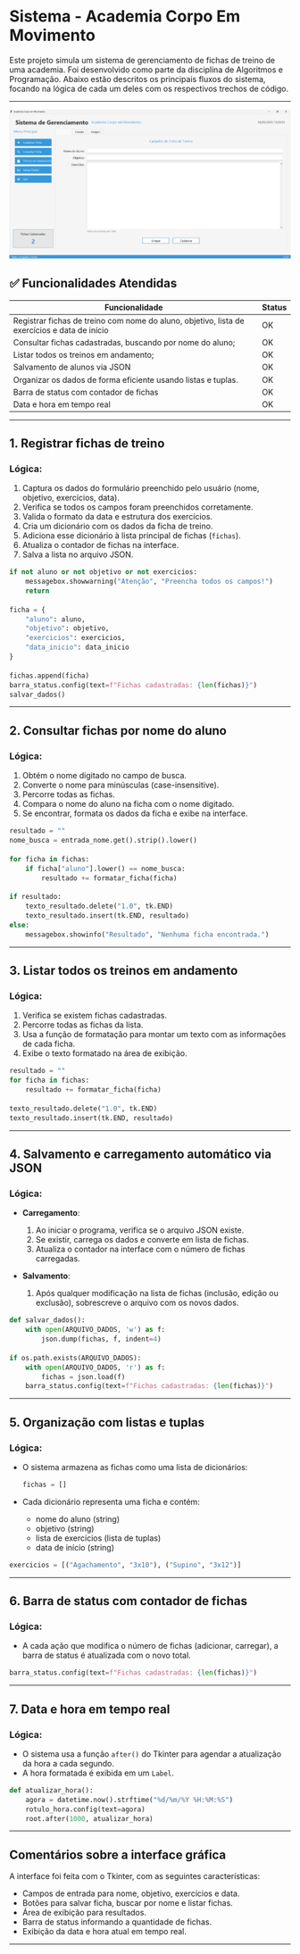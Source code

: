 # Sistema - Academia Corpo Em Movimento

Este projeto simula um sistema de gerenciamento de fichas de treino de uma academia. Foi desenvolvido como parte da disciplina de Algoritmos e Programação. Abaixo estão descritos os principais fluxos do sistema, focando na lógica de cada um deles com os respectivos trechos de código.

---

![Tela do Sistema](img/foto-sistema.png)

## ✅ Funcionalidades Atendidas

| Funcionalidade                                                                               | Status |
| -------------------------------------------------------------------------------------------- | ------ |
| Registrar fichas de treino com nome do aluno, objetivo, lista de exercícios e data de início | OK     |
| Consultar fichas cadastradas, buscando por nome do aluno;                                    | OK     |
| Listar todos os treinos em andamento;                                                        | OK     |
| Salvamento de alunos via JSON                                                                | OK     |
| Organizar os dados de forma eficiente usando listas e tuplas.                                | OK     |
| Barra de status com contador de fichas                                                       | OK     |
| Data e hora em tempo real                                                                    | OK     |

---

## 1. Registrar fichas de treino

### Lógica:

1. Captura os dados do formulário preenchido pelo usuário (nome, objetivo, exercícios, data).
2. Verifica se todos os campos foram preenchidos corretamente.
3. Valida o formato da data e estrutura dos exercícios.
4. Cria um dicionário com os dados da ficha de treino.
5. Adiciona esse dicionário à lista principal de fichas (`fichas`).
6. Atualiza o contador de fichas na interface.
7. Salva a lista no arquivo JSON.

```python
if not aluno or not objetivo or not exercicios:
    messagebox.showwarning("Atenção", "Preencha todos os campos!")
    return

ficha = {
    "aluno": aluno,
    "objetivo": objetivo,
    "exercicios": exercicios,
    "data_inicio": data_inicio
}

fichas.append(ficha)
barra_status.config(text=f"Fichas cadastradas: {len(fichas)}")
salvar_dados()
```

---

## 2. Consultar fichas por nome do aluno

### Lógica:

1. Obtém o nome digitado no campo de busca.
2. Converte o nome para minúsculas (case-insensitive).
3. Percorre todas as fichas.
4. Compara o nome do aluno na ficha com o nome digitado.
5. Se encontrar, formata os dados da ficha e exibe na interface.

```python
resultado = ""
nome_busca = entrada_nome.get().strip().lower()

for ficha in fichas:
    if ficha["aluno"].lower() == nome_busca:
        resultado += formatar_ficha(ficha)

if resultado:
    texto_resultado.delete("1.0", tk.END)
    texto_resultado.insert(tk.END, resultado)
else:
    messagebox.showinfo("Resultado", "Nenhuma ficha encontrada.")
```

---

## 3. Listar todos os treinos em andamento

### Lógica:

1. Verifica se existem fichas cadastradas.
2. Percorre todas as fichas da lista.
3. Usa a função de formatação para montar um texto com as informações de cada ficha.
4. Exibe o texto formatado na área de exibição.

```python
resultado = ""
for ficha in fichas:
    resultado += formatar_ficha(ficha)

texto_resultado.delete("1.0", tk.END)
texto_resultado.insert(tk.END, resultado)
```

---

## 4. Salvamento e carregamento automático via JSON

### Lógica:

* **Carregamento**:

  1. Ao iniciar o programa, verifica se o arquivo JSON existe.
  2. Se existir, carrega os dados e converte em lista de fichas.
  3. Atualiza o contador na interface com o número de fichas carregadas.

* **Salvamento**:

  1. Após qualquer modificação na lista de fichas (inclusão, edição ou exclusão), sobrescreve o arquivo com os novos dados.

```python
def salvar_dados():
    with open(ARQUIVO_DADOS, 'w') as f:
        json.dump(fichas, f, indent=4)

if os.path.exists(ARQUIVO_DADOS):
    with open(ARQUIVO_DADOS, 'r') as f:
        fichas = json.load(f)
    barra_status.config(text=f"Fichas cadastradas: {len(fichas)}")
```

---

## 5. Organização com listas e tuplas

### Lógica:

* O sistema armazena as fichas como uma lista de dicionários:

  ```python
  fichas = []
  ```
* Cada dicionário representa uma ficha e contém:

  * nome do aluno (string)
  * objetivo (string)
  * lista de exercícios (lista de tuplas)
  * data de início (string)

```python
exercicios = [("Agachamento", "3x10"), ("Supino", "3x12")]
```

---

## 6. Barra de status com contador de fichas

### Lógica:

* A cada ação que modifica o número de fichas (adicionar, carregar), a barra de status é atualizada com o novo total.

```python
barra_status.config(text=f"Fichas cadastradas: {len(fichas)}")
```

---

## 7. Data e hora em tempo real

### Lógica:

* O sistema usa a função `after()` do Tkinter para agendar a atualização da hora a cada segundo.
* A hora formatada é exibida em um `Label`.

```python
def atualizar_hora():
    agora = datetime.now().strftime("%d/%m/%Y %H:%M:%S")
    rotulo_hora.config(text=agora)
    root.after(1000, atualizar_hora)
```

---

## Comentários sobre a interface gráfica

A interface foi feita com o Tkinter, com as seguintes características:

* Campos de entrada para nome, objetivo, exercícios e data.
* Botões para salvar ficha, buscar por nome e listar fichas.
* Área de exibição para resultados.
* Barra de status informando a quantidade de fichas.
* Exibição da data e hora atual em tempo real.

---
